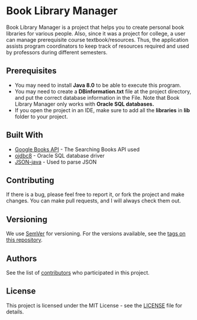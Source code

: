 # Book Library Manager

Book Library Manager is a project that helps you to create personal book libraries for various people. Also, since it was a project for college, a user can manage prerequisite course textbook/resources. Thus, the application assists program coordinators to keep track of resources required and used by professors during different semesters.


## Prerequisites

* You may need to install **Java 8.0** to be able to execute this program.
* You may need to create a **DBinformation.txt** file at the project directory, and put the correct database information in the File. Note that Book Library Manager only works with **Oracle SQL databases.**
* If you open the project in an IDE, make sure to add all the **libraries** in **lib** folder to your project.

## Built With

* [Google Books API](https://developers.google.com/books/docs/v1/using) - The Searching Books API used
* [ojdbc8](https://www.oracle.com/technetwork/database/features/jdbc/jdbc-ucp-122-3110062.html) - Oracle SQL database driver
* [JSON-java](https://github.com/stleary/JSON-java) - Used to parse JSON

## Contributing

If there is a bug, please feel free to report it, or fork the project and make changes. You can make pull requests, and I will always check them out.

## Versioning

We use [SemVer](http://semver.org/) for versioning. For the versions available, see the [tags on this repository](https://github.com/mmohades/Book-Library/tags). 

## Authors

See the list of [contributors](https://github.com/mmohades/Book-Library/contributors) who participated in this project.

## License

This project is licensed under the MIT License - see the [LICENSE](LICENSE) file for details.
